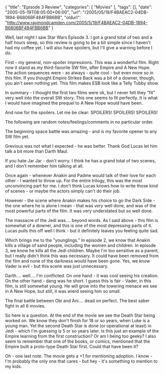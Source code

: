 {
	"title": "Episode 3 Review",
	"categories": [
		"Movies"
	],
	"tags": [],
	"date": "2005-05-19T08:05:00+06:00",
	"url": "/2005/05/19/F4BAEAC2-04DB-1894-B6806BF484FBB6BB",
	"oldurl": "http://www.raymondcamden.com/2005/5/19/F4BAEAC2-04DB-1894-B6806BF484FBB6BB"
}

Well, last night I saw Star Wars Episode 3. I got a grand total of two and a half hours sleep, so this review is going to be a bit simple since I haven't had my coffee yet. I will also have spoilers, but I'll give a warning before I do.

First - my general, non-spoiler impressions. This was a wonderful film. Right now it stand as my third-favorite SW film, after Empire and A New Hope. The action sequences were - as always - quite cool - but even more so in this film. If you thought Empire Strikes Back was a bit of a downer, though, you ain't seen nothing yet. This film makes ESB look like a Telly Tubby show. 

In summary - I thought the first two films were ok, but I never felt they "fit" very well into the overall SW story. This one seems to fit perfectly. It is what I would have imagined the prequel to A New Hope would have been.

And now for the spoilers. Let me be clear: SPOILERS! SPOILERS! SPOILERS!

The following are random notes/feelings/comments in no particular order.

The beginning space battle was amazing - and is my favorite opener to any SW film yet. 

Grevious was not what I expected - he was better. Thank God Lucas let him talk a bit more than Darth Maul.

If you hate Jar Jar - don't worry. I think he has a grand total of two scenes, and I don't remember him talking at all.

Once again - whenever Anakin and Padme would talk of their love for each other - I wanted to throw up. For the entire trilogy, this was the most unconvincing part for me. I don't think Lucas knows how to write those kind of scenes - or maybe the actors simply can't do their job.

However - the scene where Anakin makes his choice to go the Dark Side - the one where he is alone I mean - that was <i>very</i> well done, and was of the most powerful parts of the film. It was very understated but so well done.

The massacre of the Jedi was.... beyond words. As I said above - this film is somewhat of a downer, and this is one of the most depressing parts of it. Lucas pulls this off well I think - but it definitely leaves you feeling quite sad. 

Which brings me to the "younglings." In episode 2, we know that Anakin kills a village of sand people, including the women and children. In episode 3, we know he kills all the Jedi children.  Maybe I'm too sensitive as a parent, but I really didn't think this was necessary. It could have been removed from the film and none of the darkness would have been gone. Yes, we know Vader is evil - but this scene was just unnecessary.

Darth.... well.... I'm conflicted. On one hand - it was cool seeing his creation. On the other hand - dang was he short. I guess this is fair - Vader, in this film, is still somewhat young. He will grow into the towering menace we see in A New Hope, but still, it was wierd seeing him so small. 

The final battle between Obi and Ani.... dead on perfect. The best saber fight in all 6 movies.

So here is a question. At the end of the movie we see the Death Star being worked on. We know they don't finish for 18 or so years, when Luke is a young man. Yet the second Death Star is done (or operational at least) in Jedi - which I'm guessing is 5 or so years later. Is this just an example of the Empire learning from the first construction? Or am I being too geeky? I also seem to remember that one of the books, or comics, mentioned that the Empire built a proto-type Death Star first. Could that have been it?

Oh - one last note. The movie gets a +1 for mentioning adoption. I know - I'm probably the only one that cares - but hey - it's something to mention to my kids.